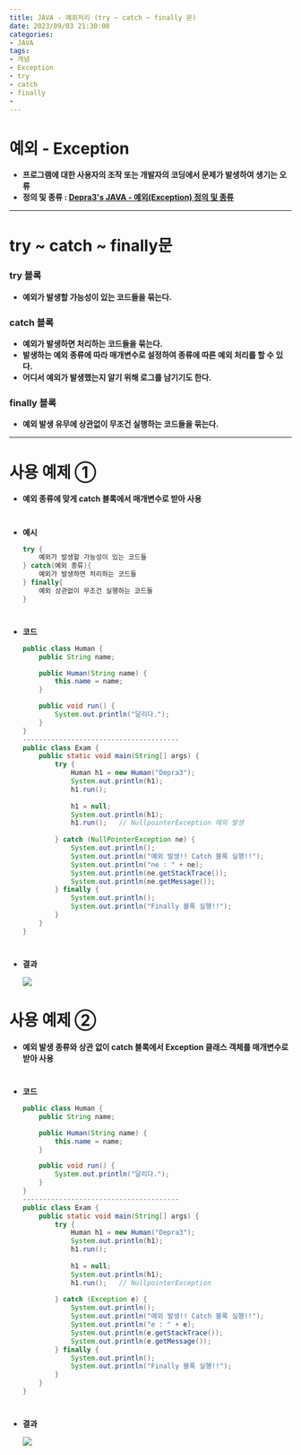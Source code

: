 ```yaml
---
title: JAVA - 예외처리 (try ~ catch ~ finally 문)
date: 2023/09/03 21:30:00
categories:
- JAVA
tags:
- 개념
- Exception
- try
- catch
- finally
- 
---
```


# 예외 - Exception

- **프로그램에 대한 사용자의 조작 또는 개발자의 코딩에서 문제가 발생하여 생기는 오류**
- **정의 및 종류 : [Depra3's JAVA - 예외(Exception) 정의 및 종류](https://depra3.github.io/2023/08/31/2023/08/JAVA-%EC%98%88%EC%99%B8(Exception)_%EC%A0%95%EC%9D%98_%EB%B0%8F_%EC%A2%85%EB%A5%98/)**

---
# **try ~ catch  ~ finally문**

### try 블록

- **예외가 발생할 가능성이 있는 코드들을 묶는다.**

### catch 블록

- **예외가 발생하면 처리하는 코드들을 묶는다.**
- **발생하는 예외 종류에 따라 매개변수로 설정하여 종류에 따른 예외 처리를 할 수 있다.**
- **어디서 예외가 발생했는지 알기 위해 로그를 남기기도 한다.**

### finally 블록

- **예외 발생 유무에 상관없이 무조건 실행하는 코드들을 묶는다.**

---

# 사용 예제 ①

- **예외 종류에 맞게 catch 블록에서 매개변수로 받아 사용**
#
- **예시**
    
    ```java
    try {
    	예외가 발생할 가능성이 있는 코드들
    } catch(예외 종류){
    	예외가 발생하면 처리하는 코드들
    } finally{
    	예외 상관없이 무조건 실행하는 코드들
    }
    ```
#    
- **코드**
    
    ```java
    public class Human {
    	public String name;
    
    	public Human(String name) {
    		this.name = name;
    	}
    
    	public void run() {
    		System.out.println("달리다.");
    	}
    }
    ---------------------------------------
    public class Exam {
    	public static void main(String[] args) {
    		try {
    			Human h1 = new Human("Depra3");
    			System.out.println(h1);
    			h1.run();
    			
    			h1 = null;
    			System.out.println(h1);
    			h1.run();	// NullpointerException 예외 발생
    			
    		} catch (NullPointerException ne) {
    			System.out.println();
    			System.out.println("예외 발생!! Catch 블록 실행!!");
    			System.out.println("ne : " + ne);
    			System.out.println(ne.getStackTrace());
    			System.out.println(ne.getMessage());
    		} finally {
    			System.out.println();
    			System.out.println("Finally 블록 실행!!");
    		}
    	}
    }
    ```
#    
- **결과**
    
    ![](/Images/2023/09/JAVA-예외처리(try~catch~finally)/Untitled.png)
    

# 사용 예제 ②

- **예외 발생 종류와 상관 없이 catch 블록에서 Exception 클래스 객체를 매개변수로 받아 사용**
#
- **코드**
    
    ```java
    public class Human {
    	public String name;
    
    	public Human(String name) {
    		this.name = name;
    	}
    
    	public void run() {
    		System.out.println("달리다.");
    	}
    }
    ---------------------------------------
    public class Exam {
    	public static void main(String[] args) {
    		try {
    			Human h1 = new Human("Depra3");
    			System.out.println(h1);
    			h1.run();
    			
    			h1 = null;
    			System.out.println(h1);
    			h1.run();	// NullpointerException
    			
    		} catch (Exception e) {
    			System.out.println();
    			System.out.println("예외 발생!! Catch 블록 실행!!");
    			System.out.println("e : " + e);
    			System.out.println(e.getStackTrace());
    			System.out.println(e.getMessage());
    		} finally {
    			System.out.println();
    			System.out.println("Finally 블록 실행!!");
    		}
    	}
    }
    ```
#    
- **결과**
    
    ![](/Images/2023/09/JAVA-예외처리(try~catch~finally)/Untitled%201.png)